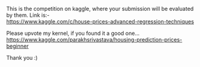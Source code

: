 This is the competition on kaggle, where your submission will be evaluated by them. Link is:-<br>
https://www.kaggle.com/c/house-prices-advanced-regression-techniques

Please upvote my kernel, if you found it a good one...<br>
https://www.kaggle.com/parakhsrivastava/housing-prediction-prices-beginner

Thank you :)
